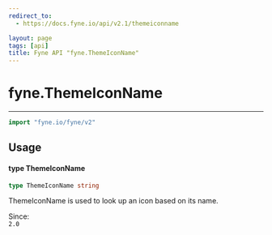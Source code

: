 ```yaml
---
redirect_to:
  - https://docs.fyne.io/api/v2.1/themeiconname

layout: page
tags: [api]
title: Fyne API "fyne.ThemeIconName"
---
```



# fyne.ThemeIconName
---
```go
import "fyne.io/fyne/v2"
```

## Usage

#### type ThemeIconName

```go
type ThemeIconName string
```

ThemeIconName is used to look up an icon based on its name.


<div class="since">Since: <code>
2.0</code></div>
